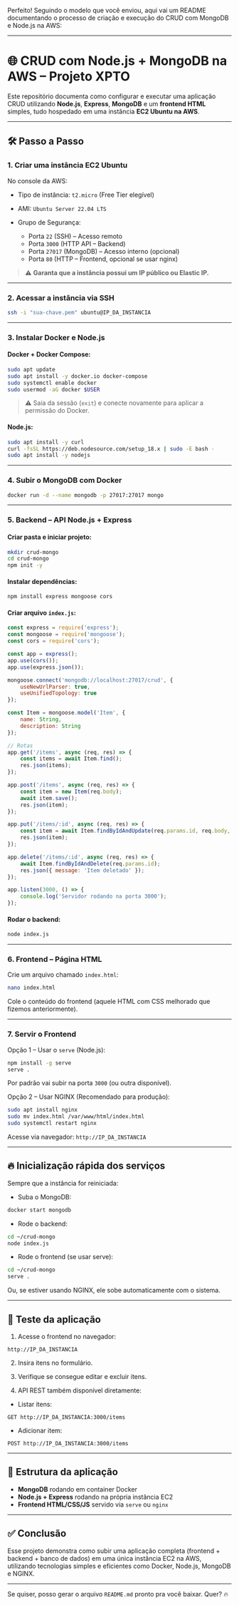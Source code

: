 Perfeito! Seguindo o modelo que você enviou, aqui vai um README documentando o processo de criação e execução do CRUD com MongoDB e Node.js na AWS:

---

# 🌐 CRUD com Node.js + MongoDB na AWS – Projeto XPTO

Este repositório documenta como configurar e executar uma aplicação CRUD utilizando **Node.js**, **Express**, **MongoDB** e um **frontend HTML** simples, tudo hospedado em uma instância **EC2 Ubuntu na AWS**.

---

## 🛠️ Passo a Passo

### 1. Criar uma instância EC2 Ubuntu

No console da AWS:

* Tipo de instância: `t2.micro` (Free Tier elegível)
* AMI: `Ubuntu Server 22.04 LTS`
* Grupo de Segurança:

  * Porta `22` (SSH) – Acesso remoto
  * Porta `3000` (HTTP API – Backend)
  * Porta `27017` (MongoDB) – Acesso interno (opcional)
  * Porta `80` (HTTP – Frontend, opcional se usar nginx)

> ⚠️ **Garanta que a instância possui um IP público ou Elastic IP.**

---

### 2. Acessar a instância via SSH

```bash
ssh -i "sua-chave.pem" ubuntu@IP_DA_INSTANCIA
```

---

### 3. Instalar Docker e Node.js

#### Docker + Docker Compose:

```bash
sudo apt update
sudo apt install -y docker.io docker-compose
sudo systemctl enable docker
sudo usermod -aG docker $USER
```

> ⚠️ Saia da sessão (`exit`) e conecte novamente para aplicar a permissão do Docker.

#### Node.js:

```bash
sudo apt install -y curl
curl -fsSL https://deb.nodesource.com/setup_18.x | sudo -E bash -
sudo apt install -y nodejs
```

---

### 4. Subir o MongoDB com Docker

```bash
docker run -d --name mongodb -p 27017:27017 mongo
```

---

### 5. Backend – API Node.js + Express

#### Criar pasta e iniciar projeto:

```bash
mkdir crud-mongo
cd crud-mongo
npm init -y
```

#### Instalar dependências:

```bash
npm install express mongoose cors
```

#### Criar arquivo `index.js`:

```javascript
const express = require('express');
const mongoose = require('mongoose');
const cors = require('cors');

const app = express();
app.use(cors());
app.use(express.json());

mongoose.connect('mongodb://localhost:27017/crud', {
    useNewUrlParser: true,
    useUnifiedTopology: true
});

const Item = mongoose.model('Item', {
    name: String,
    description: String
});

// Rotas
app.get('/items', async (req, res) => {
    const items = await Item.find();
    res.json(items);
});

app.post('/items', async (req, res) => {
    const item = new Item(req.body);
    await item.save();
    res.json(item);
});

app.put('/items/:id', async (req, res) => {
    const item = await Item.findByIdAndUpdate(req.params.id, req.body, { new: true });
    res.json(item);
});

app.delete('/items/:id', async (req, res) => {
    await Item.findByIdAndDelete(req.params.id);
    res.json({ message: 'Item deletado' });
});

app.listen(3000, () => {
    console.log('Servidor rodando na porta 3000');
});
```

#### Rodar o backend:

```bash
node index.js
```

---

### 6. Frontend – Página HTML

Crie um arquivo chamado `index.html`:

```bash
nano index.html
```

Cole o conteúdo do frontend (aquele HTML com CSS melhorado que fizemos anteriormente).

---

### 7. Servir o Frontend

Opção 1 – Usar o `serve` (Node.js):

```bash
npm install -g serve
serve .
```

Por padrão vai subir na porta `3000` (ou outra disponível).

Opção 2 – Usar NGINX (Recomendado para produção):

```bash
sudo apt install nginx
sudo mv index.html /var/www/html/index.html
sudo systemctl restart nginx
```

Acesse via navegador: `http://IP_DA_INSTANCIA`

---

## 🔥 Inicialização rápida dos serviços

Sempre que a instância for reiniciada:

* Suba o MongoDB:

```bash
docker start mongodb
```

* Rode o backend:

```bash
cd ~/crud-mongo
node index.js
```

* Rode o frontend (se usar serve):

```bash
cd ~/crud-mongo
serve .
```

Ou, se estiver usando NGINX, ele sobe automaticamente com o sistema.

---

## 🧪 Teste da aplicação

1. Acesse o frontend no navegador:

```
http://IP_DA_INSTANCIA
```

2. Insira itens no formulário.

3. Verifique se consegue editar e excluir itens.

4. API REST também disponível diretamente:

* Listar itens:

```
GET http://IP_DA_INSTANCIA:3000/items
```

* Adicionar item:

```
POST http://IP_DA_INSTANCIA:3000/items
```

---

## 🚀 Estrutura da aplicação

* **MongoDB** rodando em container Docker
* **Node.js + Express** rodando na própria instância EC2
* **Frontend HTML/CSS/JS** servido via `serve` ou `nginx`

---

## ✅ Conclusão

Esse projeto demonstra como subir uma aplicação completa (frontend + backend + banco de dados) em uma única instância EC2 na AWS, utilizando tecnologias simples e eficientes como Docker, Node.js, MongoDB e NGINX.

---

Se quiser, posso gerar o arquivo `README.md` pronto pra você baixar. Quer? 🔥
